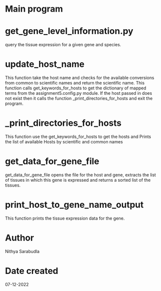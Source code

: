# Main program
# get_gene_level_information.py
query the tissue expression for a given gene and species.

# update_host_name
This function take the host name and checks for the available conversions from common to scientific names and return the scientific name.
This function calls get_keywords_for_hosts to get the dictionary of mapped terms from the assignment5.config.py module.
If the host passed in does not exist then it calls the function _print_directories_for_hosts and exit the program.

# _print_directories_for_hosts
This function use the get_keywords_for_hosts to get the hosts and Prints the list of available Hosts by scientific and common names

# get_data_for_gene_file
get_data_for_gene_file opens the file for the host and gene, extracts the list of tissues in which this gene is expressed and returns a sorted list of the tissues.

# print_host_to_gene_name_output
This function prints the tissue expression data for the gene.

# Author
Nithya Sarabudla

# Date created 
07-12-2022
